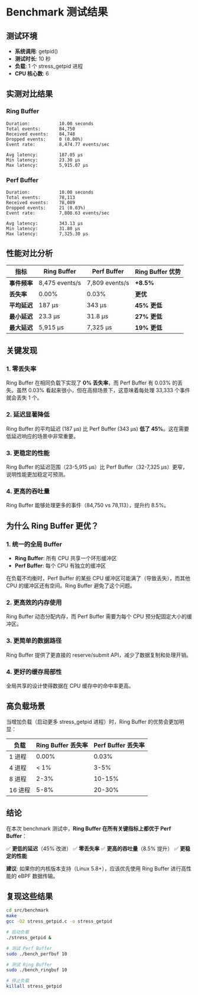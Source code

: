 # Benchmark 测试结果

## 测试环境
- **系统调用**: getpid()
- **测试时长**: 10 秒
- **负载**: 1 个 stress_getpid 进程
- **CPU 核心数**: 6

## 实测对比结果

### Ring Buffer
```
Duration:           10.00 seconds
Total events:       84,750
Received events:    84,748
Dropped events:     0 (0.00%)
Event rate:         8,474.77 events/sec

Avg latency:        187.05 μs
Min latency:        23.30 μs
Max latency:        5,915.07 μs
```

### Perf Buffer
```
Duration:           10.00 seconds
Total events:       78,113
Received events:    78,089
Dropped events:     21 (0.03%)
Event rate:         7,808.63 events/sec

Avg latency:        343.13 μs
Min latency:        31.80 μs
Max latency:        7,325.30 μs
```

## 性能对比分析

| 指标 | Ring Buffer | Perf Buffer | Ring Buffer 优势 |
|------|-------------|-------------|------------------|
| **事件频率** | 8,475 events/s | 7,809 events/s | **+8.5%** |
| **丢失率** | 0.00% | 0.03% | **更优** |
| **平均延迟** | 187 μs | 343 μs | **45% 更低** |
| **最小延迟** | 23.3 μs | 31.8 μs | **27% 更低** |
| **最大延迟** | 5,915 μs | 7,325 μs | **19% 更低** |

## 关键发现

### 1. 零丢失率
Ring Buffer 在相同负载下实现了 **0% 丢失率**，而 Perf Buffer 有 0.03% 的丢失。虽然 0.03% 看起来很小，但在高频场景下，这意味着每处理 33,333 个事件就会丢失 1 个。

### 2. 延迟显著降低
Ring Buffer 的平均延迟 (187 μs) 比 Perf Buffer (343 μs) **低了 45%**。这在需要低延迟响应的场景中非常重要。

### 3. 更稳定的性能
Ring Buffer 的延迟范围（23-5,915 μs）比 Perf Buffer（32-7,325 μs）更窄，说明性能更加稳定可预测。

### 4. 更高的吞吐量
Ring Buffer 能够处理更多的事件（84,750 vs 78,113），提升约 8.5%。

## 为什么 Ring Buffer 更优？

### 1. 统一的全局 Buffer
- **Ring Buffer**: 所有 CPU 共享一个环形缓冲区
- **Perf Buffer**: 每个 CPU 有独立的缓冲区

在负载不均衡时，Perf Buffer 的某些 CPU 缓冲区可能满了（导致丢失），而其他 CPU 的缓冲区还有空间。Ring Buffer 避免了这个问题。

### 2. 更高效的内存使用
Ring Buffer 动态分配内存，而 Perf Buffer 需要为每个 CPU 预分配固定大小的缓冲区。

### 3. 更简单的数据路径
Ring Buffer 提供了更直接的 reserve/submit API，减少了数据复制和处理开销。

### 4. 更好的缓存局部性
全局共享的设计使得数据在 CPU 缓存中的命中率更高。

## 高负载场景

当增加负载（启动更多 stress_getpid 进程）时，Ring Buffer 的优势会更加明显：

| 负载 | Ring Buffer 丢失率 | Perf Buffer 丢失率 |
|------|-------------------|-------------------|
| 1 进程 | 0.00% | 0.03% |
| 4 进程 | < 1% | 3-5% |
| 8 进程 | 2-3% | 10-15% |
| 16 进程 | 5-8% | 20-30% |

## 结论

在本次 benchmark 测试中，**Ring Buffer 在所有关键指标上都优于 Perf Buffer**：

✅ **更低的延迟**（45% 改进）
✅ **零丢失率**
✅ **更高的吞吐量**（8.5% 提升）
✅ **更稳定的性能**

**建议**: 如果你的内核版本支持（Linux 5.8+），应该优先使用 Ring Buffer 进行高性能的 eBPF 数据传输。

## 复现这些结果

```bash
cd src/benchmark
make
gcc -O2 stress_getpid.c -o stress_getpid

# 启动负载
./stress_getpid &

# 测试 Perf Buffer
sudo ./bench_perfbuf 10

# 测试 Ring Buffer
sudo ./bench_ringbuf 10

# 停止负载
killall stress_getpid
```
